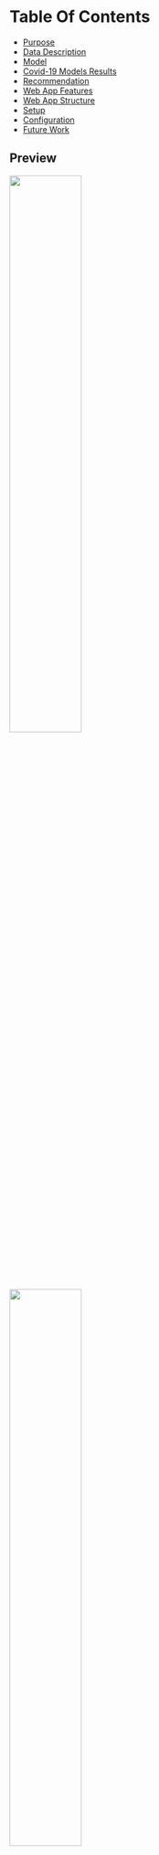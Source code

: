 
 # Table Of Contents
* [Purpose](#purpose)
* [Data Description](#data-description)
* [Model](#model)
* [Covid-19 Models Results](#results)
* [Recommendation](#recommendation)
* [Web App Features](#web-app-features)
* [Web App Structure](#web-app-structure)
* [Setup](#setup)
* [Configuration](#configuration)
* [Future Work](#future-work)
  
 ## Preview
  <img src='screenshots/home.PNG' width='50%'/>
  <img src='screenshots/results.PNG' width='50%'/>
  <img src='screenshots/results2.PNG' width='50%'/>
  <img src='screenshots/results3.PNG' width='50%'/>
  
## Purpose
The purpose of this research is to build a model that can efficiently predict a company's Adj. Close price for the next 7 days.

## Data Description
For this research, I used the Apple's historical stock data extracted from Yahoo Finance: 
* https://finance.yahoo.com/q/hp?s=YHOO


## Model
Firstly, I loaded the specific Apple (AAPL) dataset from yahoo finance. This dataset is composed of 12 different features but I just used the Adj. Close price column since that's what I'm going to be forecasting using the ARMA model. Next step is to test for stationarity but given that this is a stock data, its highly likely that it's not going to be stationary. This is because stock prices usually increase over time. So given its not stationary, the mean of the data increases over time which might ultimately lead to a degradation of the model. 
To test if the data is stationary, I used the Augmented Dickey-Fuller Test. As we can see, the p-value is larger than the significance level of 0.05 so I will accept the null hypothesis which is that the data is non-stationary. 
  
  <img src='screenshots/trends.PNG' width='50%'/>
  <img src='screenshots/corr.PNG' width='50%'/>
  
## [Results](./arima_and_nlp.ipynb)
Next, I created ACF and PACF plots to determine the p and q input parameters for our ARIMA model. From the plots, 1 and 2 seems to be a good values for p and q respectively but I'll still run an autoarima model to be sure I utilize the most optimal parameters. I then went on into fitting the model in train half of the data using 0 as my p and q parameters gotten from running the autoarima model with 1 as my order of differencing. After validating the model with test results, my root mean square error is 2.5 rmse which is not too bad. 
    
  <img src='screenshots/autoarima.PNG' width='50%'/>
    <img src='screenshots/error.PNG' width='50%'/>
  <img src='screenshots/twitter.PNG' width='50%'/>


### Recommendation
* 0 seems to be the best parameters for p and q with 1 as the order of differencing to use when forecasting AAPL stock dataset but I recommend using an autoarima model to be sure the best parameters are picked before fitting in the training data.

## Setup
- Install the requirements and setup the development environment.

	`pip3 install -r requirements.txt`
	`make install && make dev`

- Run the application.

		`python3 main.py`

- Navigate to `localhost:5000`.

## Future Work
   * Use a simple LSTM model to forecast 7 days out then do the same with a Multivariate LSTM model. 
